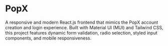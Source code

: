 # PopX
A responsive and modern React.js frontend that mimics the PopX account creation and login experience. Built with Material UI (MUI) and Tailwind CSS, this project features dynamic form validation, radio selection, styled input components, and mobile responsiveness.
